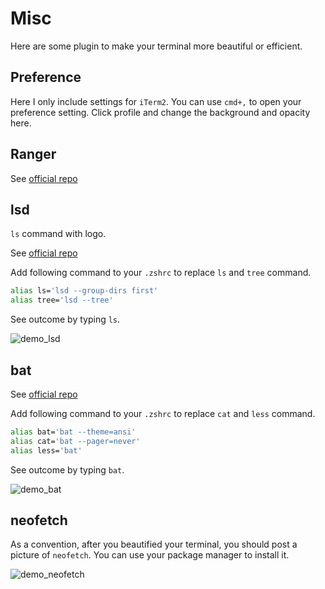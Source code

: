 # Misc

Here are some plugin to make your terminal more beautiful or efficient.

## Preference

Here I only include settings for `iTerm2`. You can use `cmd+,` to open your preference setting. Click profile and change the background and opacity here.

## Ranger

See [official repo](https://github.com/ranger/ranger)

## lsd

`ls` command with logo.

See [official repo](https://github.com/lsd-rs/lsd)

Add following command to your `.zshrc` to replace `ls` and `tree` command.

```bash
alias ls='lsd --group-dirs first'
alias tree='lsd --tree'
```

See outcome by typing `ls`.

![demo_lsd](../pic/lsd.png)

## bat

See [official repo](https://github.com/sharkdp/bat)

Add following command to your `.zshrc` to replace `cat` and `less` command.

```bash
alias bat='bat --theme=ansi'
alias cat='bat --pager=never'
alias less='bat'
```

See outcome by typing `bat`.

![demo_bat](../pic/bat.png)

## neofetch

As a convention, after you beautified your terminal, you should post a picture of `neofetch`. You can use your package manager to install it.

![demo_neofetch](../pic/demo.png)
